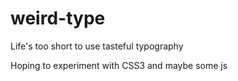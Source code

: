 # weird-type
Life's too short to use tasteful typography

Hoping to experiment with CSS3 and maybe some js
